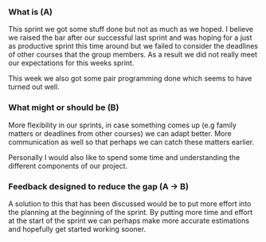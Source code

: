 ### __What is (A)__
This sprint we got some stuff done but not as much as we hoped. I believe we raised the bar after our successful last sprint and was hoping for a just as productive sprint this time around but we failed to consider the deadlines of other courses that the group members. As a result we did not really meet our expectations for this weeks sprint.

This week we also got some pair programming done which seems to have turned out well.

### __What might or should be (B)__
More flexibility in our sprints, in case something comes up (e.g family matters or deadlines from other courses) we can adapt better. More communication as well so that perhaps we can catch these matters earlier.

Personally I would also like to spend some time and understanding the different components of our project.

### __Feedback designed to reduce the gap (A -> B)__
A solution to this that has been discussed would be to put more effort into the planning at the beginning of the sprint. By putting more time and effort at the start of the sprint we can perhaps make more accurate estimations and hopefully get started working sooner.